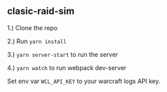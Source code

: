 ## clasic-raid-sim

1.) Clone the repo

2.) Run `yarn install`

3.) `yarn server-start` to run the server

4.) `yarn watch` to run webpack dev-server

Set env var `WCL_API_KEY` to your warcraft logs API key.
